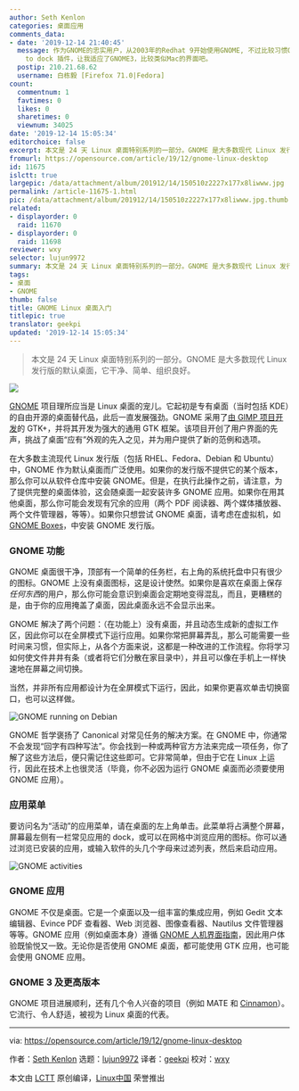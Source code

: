 ```yaml
---
author: Seth Kenlon
categories: 桌面应用
comments_data:
- date: '2019-12-14 21:40:45'
  message: 作为GNOME的忠实用户，从2003年的Redhat 9开始使用GNOME, 不过比较习惯GNOME 2. 对3 开始很不习惯。感谢dash
    to dock 插件，让我适应了GNOME3，比较类似Mac的界面吧。
  postip: 210.21.68.62
  username: 白栋毅 [Firefox 71.0|Fedora]
count:
  commentnum: 1
  favtimes: 0
  likes: 0
  sharetimes: 0
  viewnum: 34025
date: '2019-12-14 15:05:34'
editorchoice: false
excerpt: 本文是 24 天 Linux 桌面特别系列的一部分。GNOME 是大多数现代 Linux 发行版的默认桌面，它干净、简单、组织良好。
fromurl: https://opensource.com/article/19/12/gnome-linux-desktop
id: 11675
islctt: true
largepic: /data/attachment/album/201912/14/150510z2227x177x8liwww.jpg
permalink: /article-11675-1.html
pic: /data/attachment/album/201912/14/150510z2227x177x8liwww.jpg.thumb.jpg
related:
- displayorder: 0
  raid: 11670
- displayorder: 0
  raid: 11698
reviewer: wxy
selector: lujun9972
summary: 本文是 24 天 Linux 桌面特别系列的一部分。GNOME 是大多数现代 Linux 发行版的默认桌面，它干净、简单、组织良好。
tags:
- 桌面
- GNOME
thumb: false
title: GNOME Linux 桌面入门
titlepic: true
translator: geekpi
updated: '2019-12-14 15:05:34'
---
```



> 
> 本文是 24 天 Linux 桌面特别系列的一部分。GNOME 是大多数现代 Linux 发行版的默认桌面，它干净、简单、组织良好。
> 
> 
> 


![](/data/attachment/album/201912/14/150510z2227x177x8liwww.jpg)


[GNOME](https://www.gnome.org/) 项目理所应当是 Linux 桌面的宠儿。它起初是专有桌面（当时包括 KDE）的自由开源的桌面替代品，此后一直发展强劲。GNOME 采用了[由 GIMP 项目开发](https://www.gtk.org/overview.php)的 GTK+，并将其开发为强大的通用 GTK 框架。该项目开创了用户界面的先声，挑战了桌面“应有”外观的先入之见，并为用户提供了新的范例和选项。


在大多数主流现代 Linux 发行版（包括 RHEL、Fedora、Debian 和 Ubuntu）中，GNOME 作为默认桌面而广泛使用。如果你的发行版不提供它的某个版本，那么你可以从软件仓库中安装 GNOME。但是，在执行此操作之前，请注意，为了提供完整的桌面体验，这会随桌面一起安装许多 GNOME 应用。如果你在用其他桌面，那么你可能会发现有冗余的应用（两个 PDF 阅读器、两个媒体播放器、两个文件管理器，等等）。如果你只想尝试 GNOME 桌面，请考虑在虚拟机，如 [GNOME Boxes](https://opensource.com/article/19/5/getting-started-gnome-boxes-virtualization)，中安装 GNOME 发行版。


### GNOME 功能


GNOME 桌面很干净，顶部有一个简单的任务栏，右上角的系统托盘中只有很少的图标。GNOME 上没有桌面图标，这是设计使然。如果你是喜欢在桌面上保存*任何东西*的用户，那么你可能会意识到桌面会定期地变得混乱，而且，更糟糕的是，由于你的应用掩盖了桌面，因此桌面永远不会显示出来。


GNOME 解决了两个问题：（在功能上）没有桌面，并且动态生成新的虚拟工作区，因此你可以在全屏模式下运行应用。如果你常把屏幕弄乱，那么可能需要一些时间来习惯，但实际上，从各个方面来说，这都是一种改进的工作流程。你将学习如何使文件井井有条（或者将它们分散在家目录中），并且可以像在手机上一样快速地在屏幕之间切换。


当然，并非所有应用都设计为在全屏模式下运行，因此，如果你更喜欢单击切换窗口，也可以这样做。


![GNOME running on Debian](/data/attachment/album/201912/14/150539f3wb1rn5nx1nr5rq.jpg "GNOME running on Debian")


GNOME 哲学褒扬了 Canonical 对常见任务的解决方案。在 GNOME 中，你通常不会发现“回字有四种写法”。你会找到一种或两种官方方法来完成一项任务，你了解了这些方法后，便只需记住这些即​​可。它非常简单，但由于它在 Linux 上运行，因此在技术上也很灵活（毕竟，你不必因为运行 GNOME 桌面而必须要使用 GNOME 应用）。


### 应用菜单


要访问名为“活动”的应用菜单，请在桌面的左上角单击。此菜单将占满整个屏幕，屏幕最左侧有一栏常见应用的 dock，或可以在网格中浏览应用的图标。你可以通过浏览已安装的应用，或输入软件的头几个字母来过滤列表，然后来启动应用。


![GNOME activities](/data/attachment/album/201912/14/150542q6gs9ekww9j1eu1u.jpg "GNOME activities")


### GNOME 应用


GNOME 不仅是桌面。它是一个桌面以及一组丰富的集成应用，例如 Gedit 文本编辑器、Evince PDF 查看器、Web 浏览器、图像查看器、Nautilus 文件管理器等等。GNOME 应用（例如桌面本身）遵循 [GNOME 人机界面指南](https://developer.gnome.org/hig/stable/)，因此用户体验既愉悦又一致。无论你是否使用 GNOME 桌面，都可能使用 GTK 应用，也可能会使用 GNOME 应用。


### GNOME 3 及更高版本


GNOME 项目进展顺利，还有几个令人兴奋的项目（例如 MATE 和 [Cinnamon](https://opensource.com/article/19/11/advent-2019-cinnamon)）。它流行、令人舒适，被视为 Linux 桌面的代表。




---


via: <https://opensource.com/article/19/12/gnome-linux-desktop>


作者：[Seth Kenlon](https://opensource.com/users/seth) 选题：[lujun9972](https://github.com/lujun9972) 译者：[geekpi](https://github.com/geekpi) 校对：[wxy](https://github.com/wxy)


本文由 [LCTT](https://github.com/LCTT/TranslateProject) 原创编译，[Linux中国](https://linux.cn/) 荣誉推出